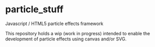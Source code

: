 particle_stuff
==============

Javascript / HTML5 particle effects framework

This repository holds a wip (work in progress) intended to enable the development of particle effects using canvas and/or SVG.
